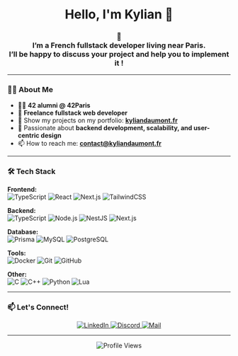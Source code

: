 <p align="center">
  <h1 align="center">Hello, I'm Kylian 🙌</h1>
  <h3 align="center">🤖<br/>I’m a French fullstack developer living near Paris.<br/>
    I’ll be happy to discuss your project and help you to implement it !<br/>
  </h3>
</p>

---

### 👨‍💻 About Me
- 👩‍🎓 **42 alumni @ 42Paris**  
- 💼 **Freelance fullstack web developer**  
- 🌱 Show my projects on my portfolio: **[kyliandaumont.fr](https://kyliandaumont.fr)**  
- 🎯 Passionate about **backend development, scalability, and user-centric design**  
- 📫 How to reach me: **contact@kyliandaumont.fr**  

---

### 🛠️ Tech Stack
**Frontend:**  
![TypeScript](https://img.shields.io/badge/TypeScript-3178C6?style=for-the-badge&logo=typescript&logoColor=white)
![React](https://img.shields.io/badge/React-20232A?style=for-the-badge&logo=react&logoColor=61DAFB)
![Next.js](https://img.shields.io/badge/Next.js-000000?style=for-the-badge&logo=next.js&logoColor=white)
![TailwindCSS](https://img.shields.io/badge/Tailwind_CSS-38B2AC?style=for-the-badge&logo=tailwind-css&logoColor=white)

**Backend:**  
![TypeScript](https://img.shields.io/badge/TypeScript-3178C6?style=for-the-badge&logo=typescript&logoColor=white)
![Node.js](https://img.shields.io/badge/Node.js-339933?style=for-the-badge&logo=node.js&logoColor=white)
![NestJS](https://img.shields.io/badge/NestJS-E0234E?style=for-the-badge&logo=nestjs&logoColor=white)
![Next.js](https://img.shields.io/badge/Next.js-000000?style=for-the-badge&logo=next.js&logoColor=white)

**Database:**  
![Prisma](https://img.shields.io/badge/Prisma-2D3748?style=for-the-badge&logo=prisma&logoColor=white)
![MySQL](https://img.shields.io/badge/MySQL-4479A1?style=for-the-badge&logo=mysql&logoColor=white)
![PostgreSQL](https://img.shields.io/badge/PostgreSQL-4169E1?style=for-the-badge&logo=postgresql&logoColor=white)

**Tools:**  
![Docker](https://img.shields.io/badge/Docker-2496ED?style=for-the-badge&logo=docker&logoColor=white)
![Git](https://img.shields.io/badge/Git-F05032?style=for-the-badge&logo=git&logoColor=white)
![GitHub](https://img.shields.io/badge/GitHub-181717?style=for-the-badge&logo=github&logoColor=white)

**Other:**  
![C](https://img.shields.io/badge/C-A8B9CC?style=for-the-badge&logo=c&logoColor=white)
![C++](https://img.shields.io/badge/C++-00599C?style=for-the-badge&logo=c%2B%2B&logoColor=white)
![Python](https://img.shields.io/badge/Python-3776AB?style=for-the-badge&logo=python&logoColor=white)
![Lua](https://img.shields.io/badge/Lua-2C2D72?style=for-the-badge&logo=lua&logoColor=white)


---

### 📫 Let's Connect!
<p align="center">
  <a href="https://linkedin.com/in/kyliandmt" target="_blank">
    <img src="https://img.shields.io/badge/LinkedIn-0077B5?style=for-the-badge&logo=linkedin&logoColor=white" alt="LinkedIn" />
  </a>
  <a href="https://discord.com/users/989603231002935327" target="_blank">
    <img src="https://img.shields.io/badge/Discord-5865F2?style=for-the-badge&logo=discord&logoColor=white" alt="Discord" />
  </a>
  <a href="mailto:contact@kyliandaumont.fr" target="_blank">
    <img src="https://img.shields.io/badge/Email-D14836?style=for-the-badge&logo=gmail&logoColor=white" alt="Mail" />
  </a>
</p>

---

<p align="center">
  <img src="https://komarev.com/ghpvc/?username=alones-dev&label=Profile%20Views&color=blue&style=flat" alt="Profile Views" />
</p>
